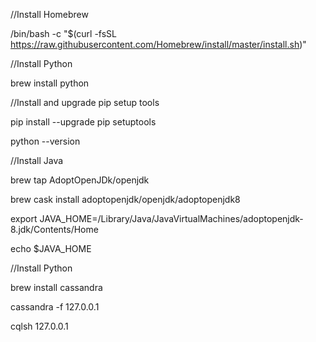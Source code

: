 //Install Homebrew

/bin/bash -c "$(curl -fsSL https://raw.githubusercontent.com/Homebrew/install/master/install.sh)"

//Install Python

brew install python

//Install and upgrade pip setup tools

pip install --upgrade pip setuptools

python --version

//Install Java

brew tap AdoptOpenJDk/openjdk

brew cask install adoptopenjdk/openjdk/adoptopenjdk8

export JAVA_HOME=/Library/Java/JavaVirtualMachines/adoptopenjdk-8.jdk/Contents/Home

echo $JAVA_HOME

//Install Python

brew install cassandra

cassandra -f 127.0.0.1

cqlsh 127.0.0.1
